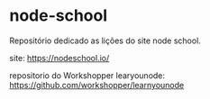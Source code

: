 # node-school
Repositório dedicado as lições do site node school.

site: https://nodeschool.io/

repositorio do Workshopper learyounode: https://github.com/workshopper/learnyounode
